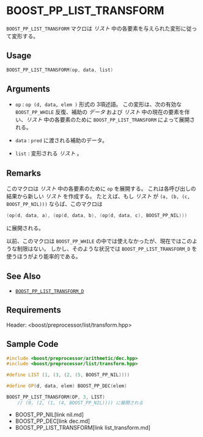 # BOOST_PP_LIST_TRANSFORM

`BOOST_PP_LIST_TRANSFORM` マクロは *リスト* 中の各要素を与えられた変形に従って変形する。

## Usage

```cpp
BOOST_PP_LIST_TRANSFORM(op, data, list)
```

## Arguments

- `op` :
	`op (d, data, elem )` 形式の 3項述語。
	この変形は、次の有効な `BOOST_PP_WHILE` 反復、補助の *データ* および *リスト* 中の現在の要素を伴い、*リスト* 中の各要素のために `BOOST_PP_LIST_TRANSFORM` によって展開される。

- `data` :
	`pred` に渡される補助のデータ。

- `list` :
	変形される *リスト* 。

## Remarks

このマクロは *リスト* 中の各要素のために `op` を展開する。
これは各呼び出しの結果から新しい *リスト* を作成する。
たとえば、もし *リスト* が `(a, (b, (c, BOOST_PP_NIL)))` ならば、このマクロは

```cpp
(op(d, data, a), (op(d, data, b), (op(d, data, c), BOOST_PP_NIL)))
```

に展開される。

以前、このマクロは `BOOST_PP_WHILE` の中では使えなかったが、現在ではこのような制限はない。
しかし、そのような状況では `BOOST_PP_LIST_TRANSFORM_D` を使うほうがより能率的である。

## See Also

- [`BOOST_PP_LIST_TRANSFORM_D`](list_transform_d.md)

## Requirements

Header: &lt;boost/preprocessor/list/transform.hpp&gt;

## Sample Code

```cpp
#include <boost/preprocessor/arithmetic/dec.hpp>
#include <boost/preprocessor/list/transform.hpp>

#define LIST (1, (3, (2, (5, BOOST_PP_NIL))))

#define OP(d, data, elem) BOOST_PP_DEC(elem)

BOOST_PP_LIST_TRANSFORM(OP, 3, LIST)
	// (0, (2, (1, (4, BOOST_PP_NIL)))) に展開される
```
* BOOST_PP_NIL[link nil.md]
* BOOST_PP_DEC[link dec.md]
* BOOST_PP_LIST_TRANSFORM[link list_transform.md]

